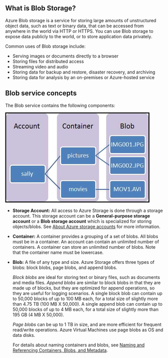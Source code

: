 ## What is Blob Storage?

Azure Blob storage is a service for storing large amounts of unstructured object data, such as text or binary data, that can be accessed from anywhere in the world via HTTP or HTTPS. You can use Blob storage to expose data publicly to the world, or to store application data privately.

Common uses of Blob storage include:

* Serving images or documents directly to a browser
* Storing files for distributed access
* Streaming video and audio
* Storing data for backup and restore, disaster recovery, and archiving
* Storing data for analysis by an on-premises or Azure-hosted service

## Blob service concepts
The Blob service contains the following components:

![Blob architecture](./media/storage-blob-concepts-include/blob1.png)

* **Storage Account:** All access to Azure Storage is done through a storage account. This storage account can be a **General-purpose storage account** or a **Blob storage account** which is specialized for storing objects/blobs. See [About Azure storage accounts](../articles/storage/storage-create-storage-account.md) for more information.
* **Container:** A container provides a grouping of a set of blobs. All blobs must be in a container. An account can contain an unlimited number of containers. A container can store an unlimited number of blobs. Note that the container name must be lowercase.
* **Blob:** A file of any type and size. Azure Storage offers three types of blobs: block blobs, page blobs, and append blobs.
  
    *Block blobs* are ideal for storing text or binary files, such as documents and media files. *Append blobs* are similar to block blobs in that they are made up of blocks, but they are optimized for append operations, so they are useful for logging scenarios. A single block blob can contain up to 50,000 blocks of up to 100 MB each, for a total size of slightly more than 4.75 TB (100 MB X 50,000). A single append blob can contain up to 50,000 blocks of up to 4 MB each, for a total size of slightly more than 195 GB (4 MB X 50,000).
  
    *Page blobs* can be up to 1 TB in size, and are more efficient for frequent read/write operations. Azure Virtual Machines use page blobs as OS and data disks.
  
    For details about naming containers and blobs, see [Naming and Referencing Containers, Blobs, and Metadata](https://docs.microsoft.com/rest/api/storageservices/Naming-and-Referencing-Containers--Blobs--and-Metadata).

